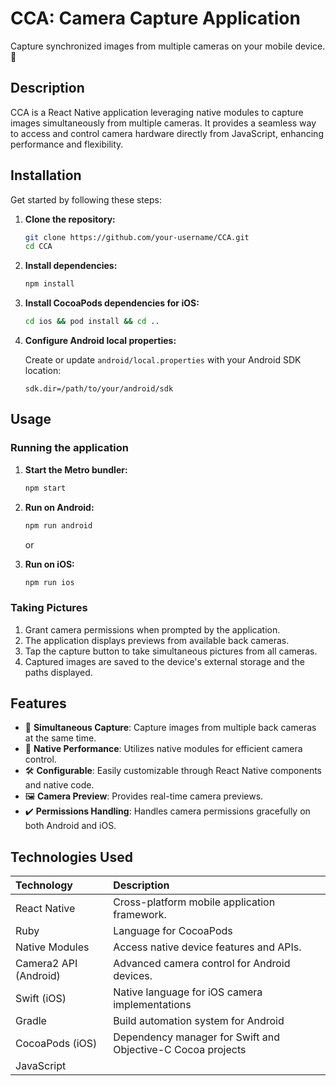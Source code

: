 # CCA: Camera Capture Application

Capture synchronized images from multiple cameras on your mobile device. 📸

## Description

CCA is a React Native application leveraging native modules to capture images simultaneously from multiple cameras. It provides a seamless way to access and control camera hardware directly from JavaScript, enhancing performance and flexibility.

## Installation

Get started by following these steps:

1.  **Clone the repository:**

    ```bash
    git clone https://github.com/your-username/CCA.git
    cd CCA
    ```

2.  **Install dependencies:**

    ```bash
    npm install
    ```

3.  **Install CocoaPods dependencies for iOS:**

    ```bash
    cd ios && pod install && cd ..
    ```

4.  **Configure Android local properties:**

    Create or update `android/local.properties` with your Android SDK location:

    ```properties
    sdk.dir=/path/to/your/android/sdk
    ```

## Usage

### Running the application

1.  **Start the Metro bundler:**

    ```bash
    npm start
    ```

2.  **Run on Android:**

    ```bash
    npm run android
    ```

    or

3.  **Run on iOS:**

    ```bash
    npm run ios
    ```

### Taking Pictures

1.  Grant camera permissions when prompted by the application.
2.  The application displays previews from available back cameras.
3.  Tap the capture button to take simultaneous pictures from all cameras.
4.  Captured images are saved to the device's external storage and the paths displayed.

## Features

*   📸 **Simultaneous Capture**: Capture images from multiple back cameras at the same time.
*   📱 **Native Performance**: Utilizes native modules for efficient camera control.
*   🛠️ **Configurable**: Easily customizable through React Native components and native code.
*   🖼️ **Camera Preview**: Provides real-time camera previews.
*   ✔️ **Permissions Handling**: Handles camera permissions gracefully on both Android and iOS.

## Technologies Used

| Technology          | Description                                                                                                 |
| :------------------ | :---------------------------------------------------------------------------------------------------------- |
| React Native        | Cross-platform mobile application framework.                                                              |
| Ruby                | Language for CocoaPods                                                                                     |
| Native Modules      | Access native device features and APIs.                                                                    |
| Camera2 API (Android) | Advanced camera control for Android devices.                                                            |
| Swift (iOS)         | Native language for iOS camera implementations                                                           |
| Gradle              | Build automation system for Android                                                                       |
| CocoaPods (iOS)    | Dependency manager for Swift and Objective-C Cocoa projects                                                  |
| JavaScript